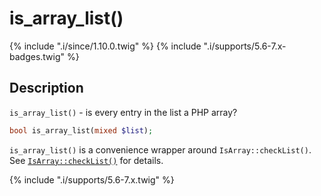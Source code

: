 # is_array_list()

{% include ".i/since/1.10.0.twig" %}
{% include ".i/supports/5.6-7.x-badges.twig" %}

## Description

`is_array_list()` - is every entry in the list a PHP array?

```php
bool is_array_list(mixed $list);
```

`is_array_list()` is a convenience wrapper around `IsArray::checkList()`. See [`IsArray::checkList()`](IsArray.checkList.html) for details.

{% include ".i/supports/5.6-7.x.twig" %}

